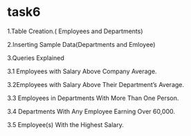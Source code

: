# task6
1.Table Creation.( Employees and Departments)

2.Inserting Sample Data(Departments and Emloyee)

3.Queries Explained
   
3.1 Employees with Salary Above Company Average.

3.2Employees with Salary Above Their Department’s Average.

3.3 Employees in Departments With More Than One Person.

3.4 Departments With Any Employee Earning Over 60,000.

3.5 Employee(s) With the Highest Salary.
